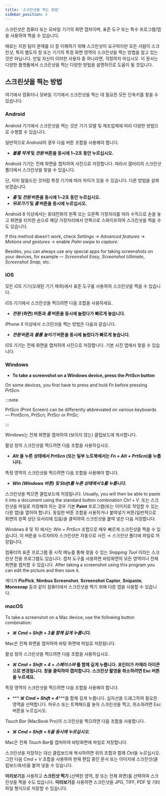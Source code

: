 ```yaml
---
title: '스크린샷을 찍는 방법'
sidebar_position: 4
---
```


스크린샷은 컴퓨터 또는 모바일 기기의 화면 캡처이며, 표준 도구 또는 특수 프로그램/앱을 사용하여 찍을 수 있습니다.

때로는 지원 팀이 문제를 더 잘 이해하기 위해 스크린샷이 요구하지만 모든 사람이 스크린샷, 특히 별도의 창 또는 기기의 특정 화면 영역의 스크린샷을 찍는 방법을 알고 있는 것은 아닙니다. 만일 자신이 이러한 사용자 중 하나라면, 걱정하지 마십시오. 이 문서는 다양한 플랫폼에서 스크린샷을 찍는 다양한 방법을 설명하므로 도움이 될 것입니다.

## 스크린샷을 찍는 방법

여기에서 컴퓨터나 모바일 기기에서 스크린샷을 찍는 데 필요한 모든 단축키를 찾을 수 있습니다.

### Android

Android 기기에서 스크린샷을 찍는 것은 기기 모델 및 제조업체에 따라 다양한 방법으로 수행할 수 있습니다.

일반적으로 Android의 경우 다음 버튼 조합을 사용해야 합니다.

- ***볼륨 작게* 및 *전원* 버튼을 동시에 1~2초 동안 누르십시오.**

Android 기기는 전체 화면을 캡처하여 사진으로 저장합니다. 따라서 갤러리의 스크린샷 폴더에서 스크린샷을 찾을 수 있습니다.

단, 이미 말씀드린 것처럼 특정 기기에 따라 차이가 있을 수 있습니다. 다른 방법을 살펴보겠습니다.

- ***홈* 및 *전원* 버튼을 동시에 1~2초 동안 누르십시오.**
- ***뒤로가기* 및 *홈* 버튼을 동시에 누르십시오.**

Android 8 이상에서는 휴대전화의 왼쪽 또는 오른쪽 가장자리를 따라 수직으로 손을 놓고 화면을 터치한 손으로 해당 가장자리에서 안쪽으로 스와이프하여 스크린샷을 찍을 수도 있습니다.

If this method doesn’t work, check *Settings* → *Advanced features* → *Motions and gestures* → enable *Palm swipe to capture*.

Besides, you can always use any special apps for taking screenshots on your devices, for example — *Screenshot Easy*, *Screenshot Ultimate*, *Screenshot Snap*, etc.

### iOS

모든 iOS 기기(오래된 기기 제외)에서 표준 도구를 사용하여 스크린샷을 찍을 수 있습니다.

iOS 기기에서 스크린샷을 찍으려면 다음 조합을 사용하세요.

- ***전원* (측면) 버튼과 *홈* 버튼을 동시에 눌렀다가 빠르게 놓습니다.**

iPhone X 이상에서 스크린샷을 찍는 방법은 다음과 같습니다.

- ***전원* 버튼과 *볼륨 높이기* 버튼을 동시에 눌렀다가 빠르게 놓습니다.**

iOS 기기는 전체 화면을 캡처하여 사진으로 저장합니다. 기본 사진 앱에서 찾을 수 있습니다.

### Windows

- **To take a screenshot on a Windows device, press the *PrtScn* button**

On some devices, you first have to press and hold *Fn* before pressing *PrtScn*.

:::note

PrtScn (Print Screen) can be differently abbreviated on various keyboards — PrntScrn, PrtScn, PrtScr or PrtSc.

:::

Windows는 전체 화면을 캡처하여 (보이지 않는) 클립보드에 복사합니다.

활성 창의 스크린샷을 찍으려면 다음 조합을 사용하십시오.

- ***Alt* 을 누른 상태에서 *PrtScn* (또는 일부 노트북에서는 *Fn + Alt + PrtScn*)을 누릅니다.**

특정 영역의 스크린샷을 찍으려면 다음 조합을 사용해야 합니다.

- ****Win* (Windows 버튼) 및 *Shift*를 누른 상태에서 ***S***를 누릅니다.***

스크린샷을 찍으면 클립보드에 저장됩니다. Usually, you will then be able to paste it into a document using the standard button combination *Ctrl + V*. 또는 스크린샷을 파일로 저장해야 하는 경우 기본 **Paint** 프로그램(또는 이미지로 작업할 수 있는 다른 앱)을 열어야 합니다. 동일한 버튼 조합을 사용하거나 붙여넣기 버튼(일반적으로 화면의 왼쪽 상단 모서리에 있음)을 클릭하여 스크린샷을 붙여 넣은 다음 저장합니다.

Windows 8 및 10 에서는 *Win + PrtScn* 조합으로 매우 빠르게 스크린샷을 찍을 수 있습니다. 이 버튼을 누르자마자 스크린샷은 자동으로 사진 → 스크린샷 폴더에 파일로 저장됩니다.

컴퓨터의 표준 프로그램 중 시작 메뉴를 통해 찾을 수 있는 *Snipping Tool* 이라는 스크린샷 전용 프로그램도 있습니다. 캡처 도구를 사용하면 바탕화면의 모든 영역이나 전체화면을 캡처할 수 있습니다. After taking a screenshot using this program you can edit the picture and then save it.

게다가 **PicPick**, **Nimbus Screenshot**, **Screenshot Captor**, **Snipaste**, **Monosnap** 등과 같이 컴퓨터에서 스크린샷을 찍기 위해 다른 앱을 사용할 수 있습니다.

### macOS

To take a screenshot on a Mac device, use the following button combination:

- ******⌘ Cmd + Shift + 3***을 함께 길게 누릅니다.***

Mac은 전체 화면을 캡처하여 바탕 화면에 파일로 저장됩니다.

활성 창의 스크린샷을 찍으려면 다음 조합을 사용하십시오.

- ***⌘ Cmd + Shift + 4 + 스페이스바* 를 함께 길게 누릅니다.  포인터가 카메라 아이콘으로 변경됩니다. 창을 클릭하여 캡처합니다. 스크린샷 촬영을 취소하려면 Esc 버튼을 누르세요.**

특정 영역의 스크린샷을 찍으려면 다음 조합을 사용해야 합니다.

- *** ***⌘ Cmd + Shift + 4******를 함께 길게 누릅니다. 십자선을 드래그하여 필요한 영역을 선택합니다. 마우스 또는 트랙패드를 놓아 스크린샷을 찍고, 취소하려면 Esc 버튼을 누르십시오.

*Touch Bar* (MacBook Pro)의 스크린샷을 찍으려면 다음 조합을 사용합니다.

- ******⌘ Cmd + Shift + 6***을 동시에 누르십시오.***

Mac은 전체 *Touch Bar*를 캡처하여 바탕화면에 파일로 저장합니다.

스크린샷을 저장하는 대신 클립보드에 복사하려면 위의 조합과 함께 *Ctrl*을 누르십시오. 그런 다음 *Cmd + V* 조합을 사용하여 현재 편집 중인 문서 또는 이미지에 스크린샷(클립보드에서)을 붙여 넣을 수 있습니다.

**미리보기**를 사용하고 **스크린샷 찍기** (선택한 영역, 창 또는 전체 화면)를 선택하여 스크린샷을 찍을 수도 있습니다. **미리보기**를 사용하면 스크린샷을 JPG, TIFF, PDF 및 기타 파일 형식으로 저장할 수 있습니다.
